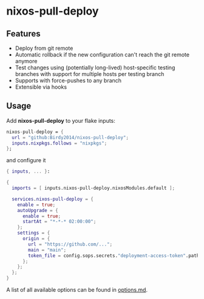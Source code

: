 # nixos-pull-deploy

## Features
- Deploy from git remote
- Automatic rollback if the new configuration can't reach the git remote anymore
- Test changes using (potentially long-lived) host-specific testing branches with support for multiple hosts per testing branch
- Supports with force-pushes to any branch
- Extensible via hooks

## Usage

Add **nixos-pull-deploy** to your flake inputs:
```nix
nixos-pull-deploy = {
  url = "github:Birdy2014/nixos-pull-deploy";
  inputs.nixpkgs.follows = "nixpkgs";
};
```

and configure it
```nix
{ inputs, ... }:

{
  imports = [ inputs.nixos-pull-deploy.nixosModules.default ];

  services.nixos-pull-deploy = {
    enable = true;
    autoUpgrade = {
      enable = true;
      startAt = "*-*-* 02:00:00";
    };
    settings = {
      origin = {
        url = "https://github.com/...";
        main = "main";
        token_file = config.sops.secrets."deployment-access-token".path;
      };
    };
  };
}
```

A list of all available options can be found in [options.md](./options.md).
